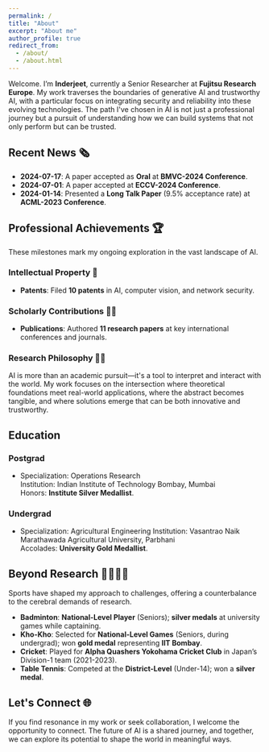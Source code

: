 ```yaml
---
permalink: /
title: "About"
excerpt: "About me"
author_profile: true
redirect_from: 
  - /about/
  - /about.html
---
```


Welcome. I’m **Inderjeet**, currently a Senior Researcher at **Fujitsu Research Europe**. My work traverses the boundaries of generative AI and trustworthy AI, with a particular focus on integrating security and reliability into these evolving technologies. The path I've chosen in AI is not just a professional journey but a pursuit of understanding how we can build systems that not only perform but can be trusted.

## Recent News 🗞️

- **2024-07-17**: A paper accepted as **Oral** at **BMVC-2024 Conference**.
- **2024-07-01**: A paper accepted at **ECCV-2024 Conference**.
- **2024-01-14**: Presented a **Long Talk Paper** (9.5% acceptance rate) at **ACML-2023 Conference**.

## Professional Achievements 🏆

These milestones mark my ongoing exploration in the vast landscape of AI.

### Intellectual Property 🧠
- **Patents**: Filed **10 patents** in AI, computer vision, and network security.

### Scholarly Contributions 👨‍🔬
- **Publications**: Authored **11 research papers** at key international conferences and journals.

### Research Philosophy 👨‍🏫

AI is more than an academic pursuit—it's a tool to interpret and interact with the world. My work focuses on the intersection where theoretical foundations meet real-world applications, where the abstract becomes tangible, and where solutions emerge that can be both innovative and trustworthy.

## Education

### Postgrad
- Specialization: Operations Research  
  Institution: Indian Institute of Technology Bombay, Mumbai  
  Honors: **Institute Silver Medallist**.

### Undergrad
- Specialization: Agricultural Engineering
  Institution: Vasantrao Naik Marathawada Agricultural University, Parbhani  
  Accolades: **University Gold Medallist**.

## Beyond Research 🏸🏃🏏🏓

Sports have shaped my approach to challenges, offering a counterbalance to the cerebral demands of research.

- **Badminton**: **National-Level Player** (Seniors); **silver medals** at university games while captaining.
- **Kho-Kho**: Selected for **National-Level Games** (Seniors, during undergrad); won **gold medal** representing **IIT Bombay**.
- **Cricket**: Played for **Alpha Quashers Yokohama Cricket Club** in Japan’s Division-1 team (2021-2023).
- **Table Tennis**: Competed at the **District-Level** (Under-14); won a **silver medal**.

## Let's Connect 🌐

If you find resonance in my work or seek collaboration, I welcome the opportunity to connect. The future of AI is a shared journey, and together, we can explore its potential to shape the world in meaningful ways.
